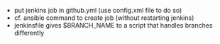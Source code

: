 - put jenkins job in github.yml (use config.xml file to do so)
- cf. ansible command to create job (without restarting jenkins)
- jenkinsfile gives $BRANCH_NAME to a script that handles branches differently

